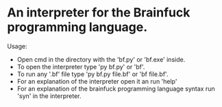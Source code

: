 # An interpreter for the Brainfuck programming language.

Usage:
- Open cmd in the directory with the 'bf.py' or 'bf.exe' inside.
- To open the interpreter type 'py bf.py' or 'bf'.
- To run any '.bf' file type 'py bf.py file.bf' or 'bf file.bf'.
- For an explanation of the interpreter open it an run 'help'
- For an explanation of the brainfuck programming language syntax run 'syn' in the interpreter.